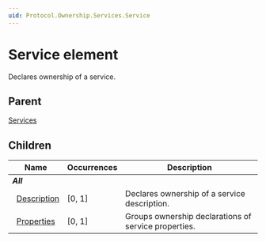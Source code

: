 ```yaml
---
uid: Protocol.Ownership.Services.Service
---
```


# Service element

Declares ownership of a service.

## Parent

[Services](xref:Protocol.Ownership.Services)

## Children

|Name|Occurrences|Description|
|--- |--- |--- |
|***All***|||
|&nbsp;&nbsp;[Description](xref:Protocol.Ownership.Services.Service.Description)|[0, 1]|Declares ownership of a service description.|
|&nbsp;&nbsp;[Properties](xref:Protocol.Ownership.Services.Service.Properties)|[0, 1]|Groups ownership declarations of service properties.|
